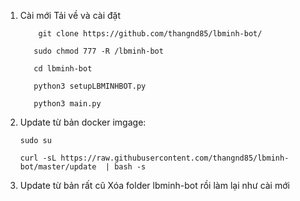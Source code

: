 1. Cài mới
Tải về và cài đặt

           git clone https://github.com/thangnd85/lbminh-bot/ 
    
          sudo chmod 777 -R /lbminh-bot 
    
          cd lbminh-bot 
    
          python3 setupLBMINHBOT.py 
    
          python3 main.py 


2. Update từ bản docker imgage: 

       sudo su 
      
       curl -sL https://raw.githubusercontent.com/thangnd85/lbminh-bot/master/update  | bash -s

3. Update từ bản rất cũ
Xóa folder lbminh-bot rồi làm lại như cài mới


